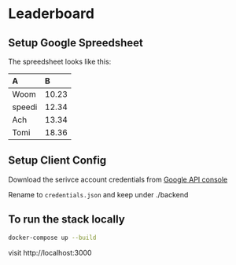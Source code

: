# Leaderboard

## Setup Google Spreedsheet

The spreedsheet looks like this:

|A|B|
|:--|:--|
|Woom|10.23|
|speedi|12.34|
|Ach|13.34|
|Tomi|18.36|

## Setup Client Config

Download the serivce account credentials from [Google API console](https://console.developers.google.com/getting-started)

Rename to `credentials.json` and keep under ./backend

## To run the stack locally

```bash
docker-compose up --build
```

visit http://localhost:3000
